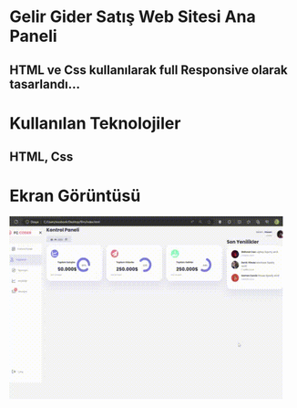 <h1>Gelir Gider Satış Web Sitesi Ana Paneli </h1>

<h2>HTML ve Css kullanılarak full Responsive olarak tasarlandı...  </h2>

<h1>Kullanılan Teknolojiler </h1>

<h2>HTML, Css </h2>

<h1>Ekran Görüntüsü </h1>



![](CODER.gif)
